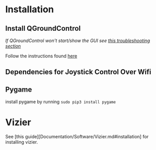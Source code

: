 # Installation

## Install QGroundControl
*If QGroundControl won't start/show the GUI see [this troubleshooting section](Documentation/Troubleshooting.md#software-wont-display-guistart)* 

Follow the instructions found [here](https://docs.qgroundcontrol.com/en/getting_started/download_and_install.html)

## Dependencies for Joystick Control Over Wifi

## Pygame
install pygame by running `sudo pip3 install pygame`

# Vizier
See [this guide][Documentation/Software/Vizier.md#installation] for installing vizier.